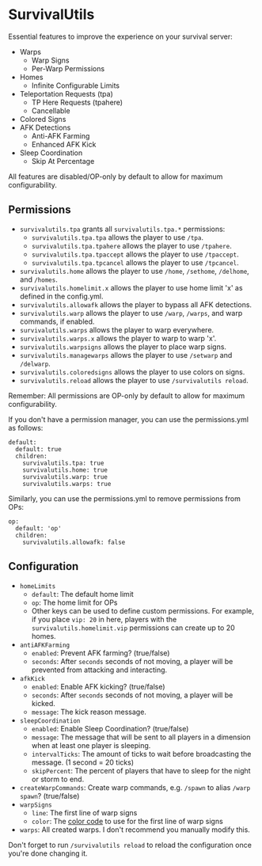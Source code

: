# SurvivalUtils

Essential features to improve the experience on your survival server:

- Warps
  - Warp Signs
  - Per-Warp Permissions
- Homes
  - Infinite Configurable Limits
- Teleportation Requests (tpa)
  - TP Here Requests (tpahere)
  - Cancellable
- Colored Signs
- AFK Detections
  - Anti-AFK Farming
  - Enhanced AFK Kick
- Sleep Coordination
  - Skip At Percentage

All features are disabled/OP-only by default to allow for maximum configurability.

## Permissions

- `survivalutils.tpa` grants all `survivalutils.tpa.*` permissions:
  - `survivalutils.tpa.tpa` allows the player to use `/tpa`.
  - `survivalutils.tpa.tpahere` allows the player to use `/tpahere`.
  - `survivalutils.tpa.tpaccept` allows the player to use `/tpaccept`.
  - `survivalutils.tpa.tpcancel` allows the player to use `/tpcancel`.
- `survivalutils.home` allows the player to use `/home`, `/sethome`, `/delhome`, and `/homes`.
- `survivalutils.homelimit.x` allows the player to use home limit 'x' as defined in the config.yml.
- `survivalutils.allowafk` allows the player to bypass all AFK detections.
- `survivalutils.warp` allows the player to use `/warp`, `/warps`, and warp commands, if enabled.
- `survivalutils.warps` allows the player to warp everywhere.
- `survivalutils.warps.x` allows the player to warp to warp 'x'.
- `survivalutils.warpsigns` allows the player to place warp signs.
- `survivalutils.managewarps` allows the player to use `/setwarp` and `/delwarp`.
- `survivalutils.coloredsigns` allows the player to use colors on signs.
- `survivalutils.reload` allows the player to use `/survivalutils reload`.

Remember: All permissions are OP-only by default to allow for maximum configurability.

If you don't have a permission manager, you can use the permissions.yml as follows:

    default:
      default: true
      children:
        survivalutils.tpa: true
        survivalutils.home: true
        survivalutils.warp: true
        survivalutils.warps: true

Similarly, you can use the permissions.yml to remove permissions from OPs:

    op:
      default: 'op'
      children:
        survivalutils.allowafk: false

## Configuration

- `homeLimits`
  - `default`: The default home limit
  - `op`: The home limit for OPs
  - Other keys can be used to define custom permissions. For example, if you place `vip: 20` in here, players with the `survivalutils.homelimit.vip` permissions can create up to 20 homes.
- `antiAFKFarming`
  - `enabled`: Prevent AFK farming? (true/false)
  - `seconds`: After `seconds` seconds of not moving, a player will be prevented from attacking and interacting.
- `afkKick`
  - `enabled`: Enable AFK kicking? (true/false)
  - `seconds`: After `seconds` seconds of not moving, a player will be kicked.
  - `message`: The kick reason message.
- `sleepCoordination`
  - `enabled`: Enable Sleep Coordination? (true/false)
  - `message`: The message that will be sent to all players in a dimension when at least one player is sleeping.
  - `intervalTicks`: The amount of ticks to wait before broadcasting the message. (1 second = 20 ticks)
  - `skipPercent`: The percent of players that have to sleep for the night or storm to end.
- `createWarpCommands`: Create warp commands, e.g. `/spawn` to alias `/warp spawn`? (true/false)
- `warpSigns`
  - `line`: The first line of warp signs
  - `color`: The [color code](https://wiki.vg/Chat#Colors) to use for the first line of warp signs
- `warps`: All created warps. I don't recommend you manually modify this.

Don't forget to run `/survivalutils reload` to reload the configuration once you're done changing it.
